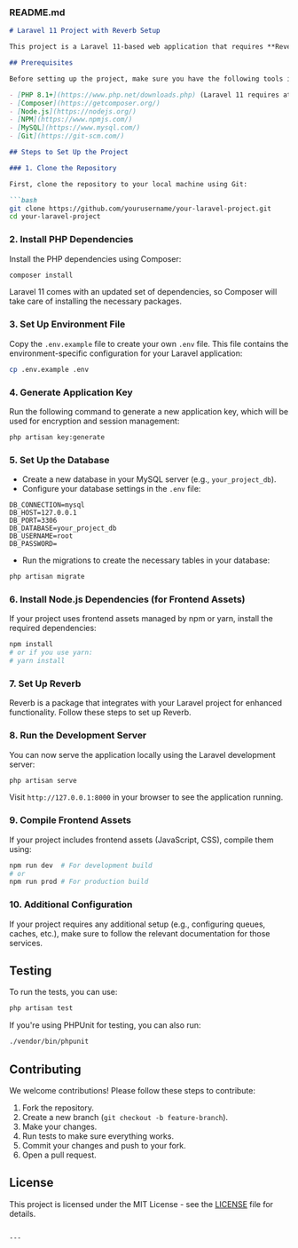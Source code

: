 
### README.md

```markdown
# Laravel 11 Project with Reverb Setup

This project is a Laravel 11-based web application that requires **Reverb** for certain functionality. Follow the steps below to set up the project after cloning it from GitHub.

## Prerequisites

Before setting up the project, make sure you have the following tools installed:

- [PHP 8.1+](https://www.php.net/downloads.php) (Laravel 11 requires at least PHP 8.1)
- [Composer](https://getcomposer.org/)
- [Node.js](https://nodejs.org/)
- [NPM](https://www.npmjs.com/)
- [MySQL](https://www.mysql.com/)
- [Git](https://git-scm.com/)

## Steps to Set Up the Project

### 1. Clone the Repository

First, clone the repository to your local machine using Git:

```bash
git clone https://github.com/yourusername/your-laravel-project.git
cd your-laravel-project
```

### 2. Install PHP Dependencies

Install the PHP dependencies using Composer:

```bash
composer install
```

Laravel 11 comes with an updated set of dependencies, so Composer will take care of installing the necessary packages.

### 3. Set Up Environment File

Copy the `.env.example` file to create your own `.env` file. This file contains the environment-specific configuration for your Laravel application:

```bash
cp .env.example .env
```

### 4. Generate Application Key

Run the following command to generate a new application key, which will be used for encryption and session management:

```bash
php artisan key:generate
```

### 5. Set Up the Database

- Create a new database in your MySQL server (e.g., `your_project_db`).
- Configure your database settings in the `.env` file:

```env
DB_CONNECTION=mysql
DB_HOST=127.0.0.1
DB_PORT=3306
DB_DATABASE=your_project_db
DB_USERNAME=root
DB_PASSWORD=
```

- Run the migrations to create the necessary tables in your database:

```bash
php artisan migrate
```

### 6. Install Node.js Dependencies (for Frontend Assets)

If your project uses frontend assets managed by npm or yarn, install the required dependencies:

```bash
npm install
# or if you use yarn:
# yarn install
```

### 7. Set Up Reverb

Reverb is a package that integrates with your Laravel project for enhanced functionality. Follow these steps to set up Reverb.


### 8. Run the Development Server

You can now serve the application locally using the Laravel development server:

```bash
php artisan serve
```

Visit `http://127.0.0.1:8000` in your browser to see the application running.

### 9. Compile Frontend Assets

If your project includes frontend assets (JavaScript, CSS), compile them using:

```bash
npm run dev  # For development build
# or
npm run prod # For production build
```

### 10. Additional Configuration

If your project requires any additional setup (e.g., configuring queues, caches, etc.), make sure to follow the relevant documentation for those services.

## Testing

To run the tests, you can use:

```bash
php artisan test
```

If you're using PHPUnit for testing, you can also run:

```bash
./vendor/bin/phpunit
```

## Contributing

We welcome contributions! Please follow these steps to contribute:

1. Fork the repository.
2. Create a new branch (`git checkout -b feature-branch`).
3. Make your changes.
4. Run tests to make sure everything works.
5. Commit your changes and push to your fork.
6. Open a pull request.

## License

This project is licensed under the MIT License - see the [LICENSE](LICENSE) file for details.
```

---
